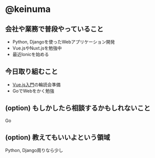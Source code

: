 # @keinuma

## 会社や業務で普段やっていること

- Python, Djangoを使ったWebアプリケーション開発
- Vue.jsやNuxt.jsを勉強中
- 最近Ionicを始める


## 今日取り組むこと

- [Vue.js入門](https://gihyo.jp/book/2018/978-4-297-10091-9)の輪読会準備
- GoでWebをかく勉強

## (option) もしかしたら相談するかもしれないこと
Go

## (option) 教えてもいいよという領域
Python, Django周りなら少し
